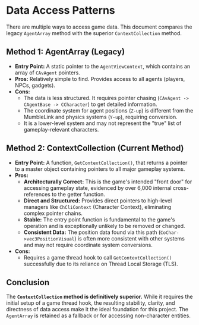 # Data Access Patterns

There are multiple ways to access game data. This document compares the legacy `AgentArray` method with the superior `ContextCollection` method.

## Method 1: AgentArray (Legacy)

- **Entry Point:** A static pointer to the `AgentViewContext`, which contains an array of `CAvAgent` pointers.
- **Pros:** Relatively simple to find. Provides access to all agents (players, NPCs, gadgets).
- **Cons:**
    - The data is less structured. It requires pointer chasing (`CAvAgent -> CAgentBase -> CCharacter`) to get detailed information.
    - The coordinate system for agent positions (`Z-up`) is different from the MumbleLink and physics systems (`Y-up`), requiring conversion.
    - It is a lower-level system and may not represent the "true" list of gameplay-relevant characters.

## Method 2: ContextCollection (Current Method)

- **Entry Point:** A function, `GetContextCollection()`, that returns a pointer to a master object containing pointers to all major gameplay systems.
- **Pros:**
    - **Architecturally Correct:** This is the game's intended "front door" for accessing gameplay state, evidenced by over 6,000 internal cross-references to the getter function.
    - **Direct and Structured:** Provides direct pointers to high-level managers like `ChCliContext` (Character Context), eliminating complex pointer chains.
    - **Stable:** The entry point function is fundamental to the game's operation and is exceptionally unlikely to be removed or changed.
    - **Consistent Data:** The position data found via this path (`CoChar->vec3PositionVisual`) is often more consistent with other systems and may not require coordinate system conversions.
- **Cons:**
    - Requires a game thread hook to call `GetContextCollection()` successfully due to its reliance on Thread Local Storage (TLS).

## Conclusion

The **`ContextCollection` method is definitively superior.** While it requires the initial setup of a game thread hook, the resulting stability, clarity, and directness of data access make it the ideal foundation for this project. The `AgentArray` is retained as a fallback or for accessing non-character entities.